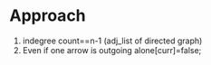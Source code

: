 # Approach
1. indegree count==n-1 (adj_list of directed graph)
2. Even if one arrow is outgoing alone[curr]=false;
